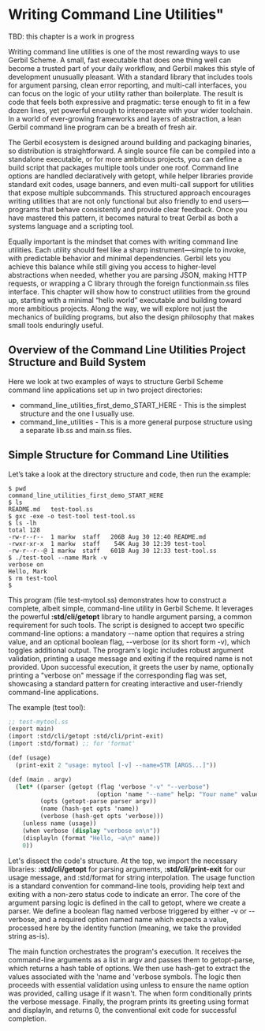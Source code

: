 # Writing Command Line Utilities"

TBD: this chapter is a work in progress

Writing command line utilities is one of the most rewarding ways to use Gerbil Scheme. A small, fast executable that does one thing well can become a trusted part of your daily workflow, and Gerbil makes this style of development unusually pleasant. With a standard library that includes tools for argument parsing, clean error reporting, and multi-call interfaces, you can focus on the logic of your utility rather than boilerplate. The result is code that feels both expressive and pragmatic: terse enough to fit in a few dozen lines, yet powerful enough to interoperate with your wider toolchain. In a world of ever-growing frameworks and layers of abstraction, a lean Gerbil command line program can be a breath of fresh air.

The Gerbil ecosystem is designed around building and packaging binaries, so distribution is straightforward. A single source file can be compiled into a standalone executable, or for more ambitious projects, you can define a build script that packages multiple tools under one roof. Command line options are handled declaratively with getopt, while helper libraries provide standard exit codes, usage banners, and even multi-call support for utilities that expose multiple subcommands. This structured approach encourages writing utilities that are not only functional but also friendly to end users—programs that behave consistently and provide clear feedback. Once you have mastered this pattern, it becomes natural to treat Gerbil as both a systems language and a scripting tool.

Equally important is the mindset that comes with writing command line utilities. Each utility should feel like a sharp instrument—simple to invoke, with predictable behavior and minimal dependencies. Gerbil lets you achieve this balance while still giving you access to higher-level abstractions when needed, whether you are parsing JSON, making HTTP requests, or wrapping a C library through the foreign functionmain.ss files interface. This chapter will show how to construct utilities from the ground up, starting with a minimal “hello world” executable and building toward more ambitious projects. Along the way, we will explore not just the mechanics of building programs, but also the design philosophy that makes small tools enduringly useful.

## Overview of the Command Line Utilities Project Structure and Build System

Here we look at two examples of ways to structure Gerbil Scheme command line applications set up in two project directories:

- command_line_utilities_first_demo_START_HERE - This is the simplest structure and the one I usually use.
- command_line_utilities - This is a more general purpose structure using a separate lib.ss and main.ss files.


## Simple Structure for Command Line Utilities

Let’s take a look at the directory structure and code, then run the example:

```console
$ pwd
command_line_utilities_first_demo_START_HERE
$ ls
README.md	test-tool.ss
$ gxc -exe -o test-tool test-tool.ss
$ ls -lh
total 128
-rw-r--r--  1 markw  staff   206B Aug 30 12:40 README.md
-rwxr-xr-x  1 markw  staff    54K Aug 30 12:39 test-tool
-rw-r--r--@ 1 markw  staff   601B Aug 30 12:33 test-tool.ss
$ ./test-tool --name Mark -v 
verbose on
Hello, Mark
$ rm test-tool
$
```

This program (file test-mytool.ss) demonstrates how to construct a complete, albeit simple, command-line utility in Gerbil Scheme. It leverages the powerful **:std/cli/getopt** library to handle argument parsing, a common requirement for such tools. The script is designed to accept two specific command-line options: a mandatory --name option that requires a string value, and an optional boolean flag, --verbose (or its short form -v), which toggles additional output. The program's logic includes robust argument validation, printing a usage message and exiting if the required name is not provided. Upon successful execution, it greets the user by name, optionally printing a "verbose on" message if the corresponding flag was set, showcasing a standard pattern for creating interactive and user-friendly command-line applications.

The example (test tool):

```scheme
;; test-mytool.ss
(export main)
(import :std/cli/getopt :std/cli/print-exit)
(import :std/format) ;; for 'format'

(def (usage)
  (print-exit 2 "usage: mytool [-v] --name=STR [ARGS...]"))

(def (main . argv)
  (let* ((parser (getopt (flag 'verbose "-v" "--verbose")
                         (option 'name "--name" help: "Your name" value: identity)))
         (opts (getopt-parse parser argv))
         (name (hash-get opts 'name))
         (verbose (hash-get opts 'verbose)))
    (unless name (usage))
    (when verbose (display "verbose on\n"))
    (displayln (format "Hello, ~a\n" name))
    0))
```

Let's dissect the code's structure. At the top, we import the necessary libraries: **:std/cli/getopt** for parsing arguments, **:std/cli/print-exit** for our usage message, and :std/format for string interpolation. The usage function is a standard convention for command-line tools, providing help text and exiting with a non-zero status code to indicate an error. The core of the argument parsing logic is defined in the call to getopt, where we create a parser. We define a boolean flag named verbose triggered by either -v or --verbose, and a required option named name which expects a value, processed here by the identity function (meaning, we take the provided string as-is).

The main function orchestrates the program's execution. It receives the command-line arguments as a list in argv and passes them to getopt-parse, which returns a hash table of options. We then use hash-get to extract the values associated with the 'name and 'verbose symbols. The logic then proceeds with essential validation using unless to ensure the name option was provided, calling usage if it wasn't. The when form conditionally prints the verbose message. Finally, the program prints its greeting using format and displayln, and returns 0, the conventional exit code for successful completion.

